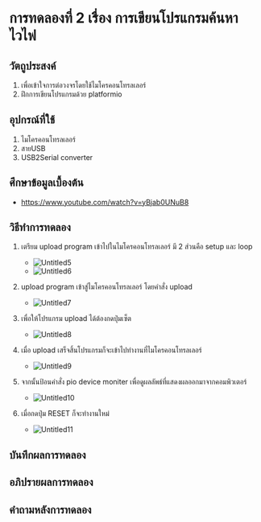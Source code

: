 # การทดลองที่ 2 เรื่อง การเขียนโปรแกรมค้นหาไวไฟ

## วัตถูประสงค์
1. เพื่อเข้าใจการต่อวงจรโดยใช้ไมโครคอนโทรลเลอร์
2. ฝึกการเขียนโปรแกรมด้วย platformio

## อุปกรณ์ที่ใช้
1. ไมโครคอนโทรลเลอร์
2. สายUSB
3. USB2Serial converter

## ศึกษาข้อมูลเบื้องต้น
* https://www.youtube.com/watch?v=yBjab0UNuB8

## วิธีทำการทดลอง
1. เตรียม upload program เข้าไปในไมโครคอนโทรลเลอร์ มี 2 ส่วนคือ setup และ loop
   * ![Untitled5](https://user-images.githubusercontent.com/80879116/112148475-8396de00-8c10-11eb-8965-6827131d6146.png)
   * ![Untitled6](https://user-images.githubusercontent.com/80879116/112148840-ef794680-8c10-11eb-8a08-bb1e8342cbbe.png)

2. upload program เข้าสู่ไมโครคอนโทรลเลอร์ โดยคำสั่ง upload
   * ![Untitled7](https://user-images.githubusercontent.com/80879116/112149280-60b8f980-8c11-11eb-9127-000d5e6ffa24.png)

3. เพื่อให้โปรแกรม upload ได้ต้องกดปุ่มเซ็ต
   * ![Untitled8](https://user-images.githubusercontent.com/80879116/112149588-bab9bf00-8c11-11eb-98d5-4fc82b9f3a84.png)

4. เมื่อ upload เสร็จสิ้นโปรแกรมก็จะเข้าไปทำงานที่ไมโครคอนโทรลเลอร์
   * ![Untitled9](https://user-images.githubusercontent.com/80879116/112149954-1f751980-8c12-11eb-8c7b-d96252d4fe87.png)

5. จากนั้นป้อนคำสั่ง pio device moniter เพื่อดูผลลัพธ์ที่แสดงผลออกมาจากคอมพิวเตอร์
   * ![Untitled10](https://user-images.githubusercontent.com/80879116/112150255-7549c180-8c12-11eb-8b89-f767c6393299.png)

6. เมื่อกดปุ่ม RESET ก็จะทำงานใหม่
   * ![Untitled11](https://user-images.githubusercontent.com/80879116/112150783-10429b80-8c13-11eb-92e4-cbda545b4fa6.png)

## บันทึกผลการทดลอง

## อภิปรายผลการทดลอง

## คำถามหลังการทดลอง
